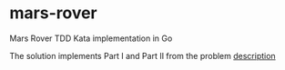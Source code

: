 # mars-rover
Mars Rover TDD Kata implementation in Go

The solution implements Part I and Part II from the problem [description](Mars_Rover_TDD_Kata.pdf)